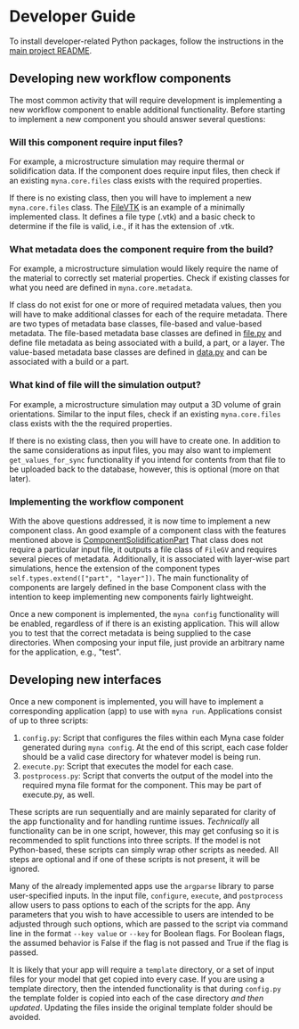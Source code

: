 # Developer Guide

To install developer-related Python packages, follow the instructions in
the [main project README](../README.md##installation).

## Developing new workflow components

The most common activity that will require development is implementing a new
workflow component to enable additional functionality. Before starting to implement
a new component you should answer several questions:

### Will this component require input files?

For example, a microstructure simulation may require thermal or solidification data.
If the component does require input files, then check if an existing `myna.core.files`
class exists with the required properties.

If there is no existing class, then you will have to implement a new `myna.core.files`
class. The [FileVTK](../src/myna/files/file_vtk.py) is an example of a minimally
implemented class. It defines a file type (.vtk) and a basic check to determine if the
file is valid, i.e., if it has the extension of .vtk.

### What metadata does the component require from the build?

For example, a microstructure simulation would likely require the name of the material
to correctly set material properties. Check if existing classes for what you need
are defined in `myna.core.metadata`.

If class do not exist for one or more of required metadata values, then you will have
to make additional classes for each of the require metadata. There are two types of
metadata base classes, file-based and value-based metadata. The file-based metadata
base classes are defined in [file.py](../src/myna/metadata/file.py) and define
file metadata as being associated with a build, a part, or a layer. The value-based
metadata base classes are defined in [data.py](../src/myna/metadata/data.py) and
can be associated with a build or a part.

### What kind of file will the simulation output?

For example, a microstructure simulation may output a 3D volume of grain orientations.
Similar to the input files, check if an existing `myna.core.files` class exists with the
the required properties.

If there is no existing class, then you will have to create one. In addition to the
same considerations as input files, you may also want to implement `get_values_for_sync`
functionality if you intend for contents from that file to be uploaded back to the
database, however, this is optional (more on that later).

### Implementing the workflow component

With the above questions addressed, it is now time to implement a new component class.
An good example of a component class with the features mentioned above is
[ComponentSolidificationPart](../src/myna/components/component_solidification.py)
That class does not require a particular input file, it outputs a file class of `FileGV`
and requires several pieces of metadata. Additionally, it is associated with
layer-wise part simulations, hence the extension of the component types
`self.types.extend(["part", "layer"])`. The main functionality of components are
largely defined in the base Component class with the intention to keep implementing
new components fairly lightweight.

Once a new component is implemented, the `myna config` functionality will be enabled,
regardless of if there is an existing application. This will allow you to test that the
correct metadata is being supplied to the case directories. When composing your
input file, just provide an arbitrary name for the application, e.g., "test".

## Developing new interfaces

Once a new component is implemented, you will have to implement a corresponding
application (app) to use with `myna run`. Applications consist of up to three scripts:

1. `config.py`: Script that configures the files within each Myna case folder generated
during `myna config`. At the end of this script, each case folder should be a valid
case directory for whatever model is being run.
2. `execute.py`: Script that executes the model for each case.
3. `postprocess.py`: Script that converts the output of the model into the required
myna file format for the component. This may be part of execute.py, as well.

These scripts are run sequentially and are mainly separated for clarity of the app
functionality and for handling runtime issues. *Technically* all functionality can
be in one script, however, this may get confusing so it is recommended to split
functions into three scripts. If the model is not Python-based, these scripts can
simply wrap other scripts as needed. All steps are optional and if one of these
scripts is not present, it will be ignored.

Many of the already implemented apps use the `argparse` library to parse
user-specified inputs. In the input file, `configure`, `execute`, and
`postprocess` allow users to pass options to each of the scripts
for the app. Any parameters that you wish to have accessible to users are
intended to be adjusted through such options, which are passed to the script via
command line in the format `--key value` or `--key` for Boolean flags. For Boolean
flags, the assumed behavior is False if the flag is not passed and True if the flag is
passed.

It is likely that your app will require a `template` directory, or a set of input
files for your model that get copied into every case. If you are using a template
directory, then the intended functionality is that during `config.py` the template
folder is copied into each of the case directory *and then updated*. Updating the files
inside the original template folder should be avoided.
